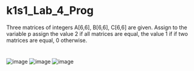 # k1s1_Lab_4_Prog
Three matrices of integers A[6,6], B[6,6], C[6,6] are given. Assign to the variable p
assign the value 2 if all matrices are equal, the value 1 if 
if two matrices are equal, 0 otherwise.
#
![image](https://github.com/Dan-live/k1s1_Lab_4_Prog/assets/109356212/20fe7aef-29a7-4c68-8902-43c3f0b1d580)
![image](https://github.com/Dan-live/k1s1_Lab_4_Prog/assets/109356212/42f5758c-4122-4294-91e0-bc9815eb3e67)
![image](https://github.com/Dan-live/k1s1_Lab_4_Prog/assets/109356212/edd1e8c9-2141-4282-b9cb-b26766641e2b)

